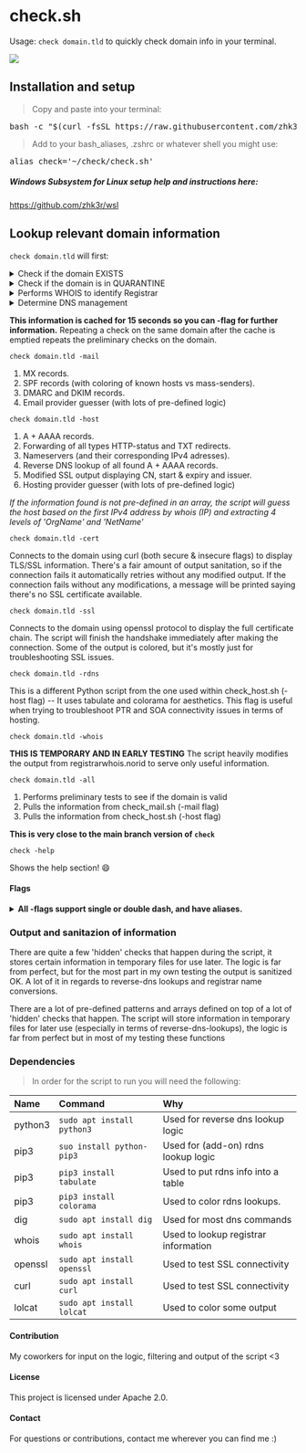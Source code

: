 # **check.sh**
Usage: ```check domain.tld``` to quickly check domain info in your terminal.

<kbd>
<img src="https://github.com/zhk3r/check/assets/37957791/a39f5de2-2584-4843-8f4f-28c0b8fe74b3">
</kbd>

## **Installation and setup**

> Copy and paste into your terminal:
<pre lang="bash">
bash -c "$(curl -fsSL https://raw.githubusercontent.com/zhk3r/check/testing/install.sh)"
</pre>

> Add to your bash_aliases, .zshrc or whatever shell you might use:
<pre lang="bash">
alias check='~/check/check.sh'
</pre>


##### Windows Subsystem for Linux setup help and instructions here:

https://github.com/zhk3r/wsl

## **Lookup relevant domain information**

```check domain.tld``` will first:

<details>
  <summary>Check if the domain EXISTS</summary>
if 'status NXDOMAIN' is found, that indicates that the domain does not exist, the script will stop running here.
</details>
<details>
  <summary>Check if the domain is in QUARANTINE</summary>
if the domain has 'status: NXDOMAIN' and SOA starts at 'charm.norid.no' the script will whois the domain and look for "No match", if that string isn't found the script will report the domain as in QUARANTINE.
</details>
<details>
  <summary>Performs WHOIS to identify Registrar</summary>
will show the name of either the Registry (White Label) or Registrar. For .no domains there's logic that converts REG-HANDLE into REG-NAMES appended in [brackets] behind REG-HANDLE.
</details>
<details>
  <summary>Determine DNS management</summary>
based on the nameservers found for the domain (from a pre-defined pattern array) the script will tell you where the domain is managed.
</details>

**This information is cached for 15 seconds so you can -flag for further information.** Repeating a check on the same domain after the cache is emptied repeats the preliminary checks on the domain.

```check domain.tld -mail```

1) MX records.
2) SPF records (with coloring of known hosts vs mass-senders).
3) DMARC and DKIM records.
4) Email provider guesser (with lots of pre-defined logic)

```check domain.tld -host```

1) A + AAAA records.
2) Forwarding of all types HTTP-status and TXT redirects.
3) Nameservers (and their corresponding IPv4 adresses).
4) Reverse DNS lookup of all found A + AAAA records.
5) Modified SSL output displaying CN, start & expiry and issuer.
6) Hosting provider guesser (with lots of pre-defined logic)

*If the information found is not pre-defined in an array, the script will guess the host based on the first IPv4 address by whois (IP) and extracting 4 levels of 'OrgName' and 'NetName'*

```check domain.tld -cert```

Connects to the domain using curl (both secure & insecure flags) to display TLS/SSL information. There's a fair amount of output sanitation, so if the connection fails it automatically retries without any modified output. If the connection fails without any modifications, a message will be printed saying there's no SSL certificate available.

```check domain.tld -ssl```

Connects to the domain using openssl protocol to display the full certificate chain. The script will finish the handshake immediately after making the connection. Some of the output is colored, but it's mostly just for troubleshooting SSL issues.

```check domain.tld -rdns```

This is a different Python script from the one used within check_host.sh (-host flag) -- It uses tabulate and colorama for aesthetics. This flag is useful when trying to troubleshoot PTR and SOA connectivity issues in terms of hosting.

```check domain.tld -whois```

**THIS IS TEMPORARY AND IN EARLY TESTING** The script heavily modifies the output from registrarwhois.norid to serve only useful information.

```check domain.tld -all```

1) Performs preliminary tests to see if the domain is valid
2) Pulls the information from check_mail.sh (-mail flag)
3) Pulls the information from check_host.sh (-host flag)

**This is very close to the main branch version of ```check```**

```check -help```

Shows the help section! :smile:

#### Flags

<details>
  <summary><b>All -flags support single or double dash, and have aliases.</b></summary>
  <br>
  <code>+all, -all, -a</code>
  <br>
  <code>-mail, -email, -m, -e</code>
  <br>
  <code>-host, -h</code>
  <br>
  <code>-ssl, -s</code>
  <br>
  <code>-cert, -c</code>
  <br>
  <code>-whois, -w</code>
  
</details>

### **Output and sanitazion of information**

There are quite a few 'hidden' checks that happen during the script, it stores certain information in temporary files for use later. The logic is far from perfect, but for the most part in my own testing the output is sanitized OK. A lot of it in regards to reverse-dns lookups and registrar name conversions.

There are a lot of pre-defined patterns and arrays defined on top of a lot of 'hidden' checks that happen. The script will store information in temporary files for later use (especially in terms of reverse-dns-lookups), the logic is far from perfect but in most of my testing these functions 

### **Dependencies**

> In order for the script to run you will need the following:

| Name    | Command                        | Why
| :-------| :------------------------------| :----------------------------------------|
| python3 | ```sudo apt install python3``` | Used for reverse dns lookup logic        |
| pip3    | ```suo install python-pip3```  | Used for (add-on) rdns lookup logic      |
| pip3    | ```pip3 install tabulate```    | Used to put rdns info into a table       |
| pip3    | ```pip3 install colorama```    | Used to color rdns lookups.              |
| dig     | ```sudo apt install dig```     | Used for most dns commands               |
| whois   | ```sudo apt install whois```   | Used to lookup registrar information     |
| openssl | ```sudo apt install openssl``` | Used to test SSL connectivity            |
| curl    | ```sudo apt install curl```    | Used to test SSL connectivity            |
| lolcat  | ```sudo apt install lolcat```  | Used to color some output                |


#### Contribution
My coworkers for input on the logic, filtering and output of the script <3

#### License
This project is licensed under Apache 2.0.

#### Contact
For questions or contributions, contact me wherever you can find me :)
